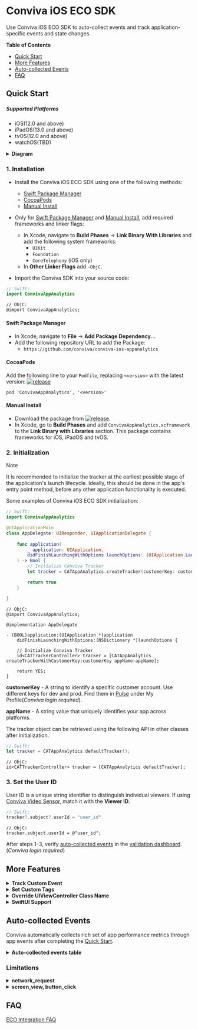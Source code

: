 # Conviva iOS ECO SDK

Use Conviva iOS ECO SDK to auto-collect events and track application-specific events and state changes.

**Table of Contents**
- [Quick Start](#quick-start)
- [More Features](#more-features)
- [Auto-collected Events](#auto-collected-events)
- [FAQ](#faq)

## Quick Start

##### Supported Platforms

* iOS(12.0 and above)
* iPadOS(13.0 and above)
* tvOS(12.0 and above)
* watchOS(TBD)

<details>
<summary><b>Diagram</b></summary>

```mermaid
   graph TB

     %% Lifecycle Phase (right)
     subgraph B[iOS Application Lifecycle]
       direction TB
       app[Instrumented UI Layer & Business Logic]
       app --> sdk[Conviva ECO SDK]
     end
      sdk -.-> backend[Conviva Backend]
   
     %% Startup Phase (left)
     subgraph A[iOS Application Startup]
       direction TB
       sdk_startup[Conviva ECO SDK] --> app_startup[UI Layer & Business Logic]
       app_startup --> |Swizzling| swizzled[Instrumented UI Layer & Business Logic]
     end
   
     %% Styling
     style sdk fill:#004AAD,color:#FFFFFF
     style sdk_startup fill:#004AAD,color:#FFFFFF
     style backend color:#FFFFFF,fill:#004AAD
```

</details>
  

### 1. Installation
- Install the Conviva iOS ECO SDK using one of the following methods:
  
    - [Swift Package Manager](#swift-package-manager)
    - [CocoaPods](#cocoapods)
    - [Manual Install](#manual-install)

- Only for [Swift Package Manager](#swift-package-manager) and [Manual Install](#manual-install), add required frameworks and linker flags:
    -  In Xcode, navigate to **Build Phases** &#8594; **Link Binary With Libraries** and add the following system frameworks:
        -  `UIKit`
        -  `Foundation`
        -  `CoreTelephony` (iOS only)
    - In **Other Linker Flags** add `-ObjC`.
      
- Import the Conviva SDK into your source code:
<!-- :::code-tabs[Swift,ObjC] -->
```Swift
// Swift:
import ConvivaAppAnalytics
```

```ObjC
// ObjC:
@import ConvivaAppAnalytics;

```
<!-- ::: -->
<!--SPM-->
#### Swift Package Manager
- In Xcode, navigate to **File**  &#8594; **Add Package Dependency...**
- Add the following repository URL to add the Package:
    - `https://github.com/conviva/conviva-ios-appanalytics`
<!--eofSPM--> 

<!--CocoaPods-->    
#### CocoaPods
Add the following line to your `Podfile`, replacing `<version>` with the latest version: [![release](https://img.shields.io/github/release/Conviva/conviva-ios-appanalytics?label=Conviva%20iOS%20ECO%20SDK)](https://github.com/Conviva/conviva-ios-appanalytics/releases)
```plaintext
pod 'ConvivaAppAnalytics', '<version>'
```
<!--eofCocoaPods-->  

<!--Manual--> 

#### Manual Install
- Download the package from [![release](https://img.shields.io/github/release/Conviva/conviva-ios-appanalytics?label=Conviva%20iOS%20ECO%20SDK)](https://github.com/Conviva/conviva-ios-appanalytics/releases).
- In Xcode, go to **Build Phases** and add `ConvivaAppAnalytics.xcframework` to the **Link Binary with Libraries** section. This package contains frameworks for iOS, iPadOS and tvOS.

<!--eofManual-->

### 2. Initialization

> [!NOTE]
> It is recommended to initialize the tracker at the earliest possible stage of the application's launch lifecycle. Ideally, this should be done in the app's entry point method, before any other application functionality is executed.

Some examples of Conviva iOS ECO SDK initialization:
<!-- :::code-tabs[Swift,ObjC] -->
```Swift
// Swift:
import ConvivaAppAnalytics

@UIApplicationMain
class AppDelegate: UIResponder, UIApplicationDelegate {
    
    func application(
        _ application: UIApplication,
        didFinishLaunchingWithOptions launchOptions: [UIApplication.LaunchOptionsKey : Any]? = nil
    ) -> Bool {
        // Initialize Conviva Tracker
        let tracker = CATAppAnalytics.createTracker(customerKey: customerKey, appName: appName)

        return true
    }

}
```

```ObjC
// ObjC:
@import ConvivaAppAnalytics;

@implementation AppDelegate

- (BOOL)application:(UIApplication *)application 
    didFinishLaunchingWithOptions:(NSDictionary *)launchOptions {

    // Initialize Conviva Tracker
    id<CATTrackerController> tracker = [CATAppAnalytics createTrackerWithCustomerKey:customerKey appName:appName];

    return YES;
}
```
<!-- ::: -->
**customerKey** - A string to identify a specific customer account. Use different keys for dev and prod. Find them in [Pulse](https://pulse.conviva.com/app/profile/applications) under My Profile(_Conviva login required_).

**appName** -  A string value that uniquely identifies your app across platforms.

The tracker object can be retrieved using the following API in other classes after initialization.
<!-- :::code-tabs[Swift,ObjC] -->
```Swift
// Swift:
let tracker = CATAppAnalytics.defaultTracker();
```

```ObjC
// ObjC:
id<CATTrackerController> tracker = [CATAppAnalytics defaultTracker];
```
<!-- ::: -->

### 3. Set the User ID
User ID is a unique string identifier to distinguish individual viewers. If using [Conviva Video Sensor](https://github.com/Conviva/ConvivaSDK), match it with the **Viewer ID**.
<!-- :::code-tabs[Swift,ObjC] -->
```Swift
// Swift:
tracker?.subject?.userId = "user_id"
```

```ObjC
// ObjC:
tracker.subject.userId = @"user_id";
```
<!-- ::: -->


After steps 1–3, verify [auto-collected events](#auto-collected-events) in the [validation dashboard](https://pulse.conviva.com/app/appmanager/ecoIntegration/validation). (_Conviva login required_)

## More Features

<details>

<summary><b>Track Custom Event</b></summary>

Two APIs to track custom events:

```
/**
 * Track custom event.
 * @param name Name of the custom event.
 * @param data A JSON-formatted string.
 */
- (void)trackCustomEvent:(NSString *)name data:(nonnull NSString*)data;

/**
 * Track custom event.
 * @param name Name of the custom event.
 * @param eventData Dictionary/Array of dictionaries.
 */
- (void)trackCustomEvent:(NSString *)name eventData:(nonnull id)eventData;
```

Examples: 
<!-- :::code-tabs[Swift,ObjC] -->
```Swift
// Swift:
var eventData = ["identifier1":"test","identifier2":1,"identifier3":true] as [String : Any]
tracker?.trackCustomEvent("your-event-name", eventData: eventData)
```

```ObjC
// ObjC:
NSDictionary *data = @{@"identifier1":@"test",@"identifier2":@(1),@"identifier3":@(true)};
[self trackCustomEvent:@"your-event-name" eventData:data];
```
<!-- ::: -->
</details>

<details>

<summary><b>Set Custom Tags</b></summary>

Custom Tags are global tags applied to all events and persist throughout the application lifespan, or until they are cleared.

Set the custom tags: 
<!-- :::code-tabs[Swift,ObjC] -->
```Swift
// Swift:
// Adds the custom tags
let tags = ["Key1": "Value1", "Key2": "Value2"]
tracker?.setCustomTags(tags)
```

```ObjC
// ObjC:
// Adds the custom tags
NSDictionary* tags = @{
    @"Key1": @"Value1",
    @"Key2": @"Value2",
};
[tracker setCustomTags:tags];
```
<!-- ::: -->
Clear a few of the previously set custom tags:
<!-- :::code-tabs[Swift,ObjC] -->
```Swift
// Swift:
// Clears custom tags Key1, Key2 & Key3
let keys = ["Key1", "Key2", "Key3"]
tracker?.clearCustomTags(keys)
```

```ObjC
// ObjC:
// Clears custom tags Key1, Key2 & Key3
NSArray* keys = @[ @"Key1", @"Key2", @"Key3" ];
[tracker clearCustomTags:keys];
```
<!-- ::: -->
Clear all the previously set custom tags:
<!-- :::code-tabs[Swift,ObjC] -->
```Swift
// Swift:
// Clears all the custom tags
tracker?.clearAllCustomTags()
```

```ObjC
// ObjC:
// Clears all the custom tags
[tracker clearAllCustomTags];
```
<!-- ::: -->
</details>

<details>

<summary><b>Override UIViewController Class Name</b></summary>

By default, user navigation is tracked using the class names of `UIViewController` instances. 
Override the screen name using the following API:
<!-- :::code-tabs[Swift,ObjC] -->
```Swift
// Swift:
class ExampleViewController: UIViewController {

    // Add below property in view controller
    @objc var catViewId: String = "Home Screen View"

}

```
```ObjC
// ObjC:
// CustomViewController.h
@interface ExampleViewController : UIViewController
    // Declare property like 
    @property(copy, nonatomic)NSString *catViewId;

@end

// CustomViewController.m
#import "ExampleViewController.h"

@implementation ExampleViewController

- (void)viewDidLoad {
    [super viewDidLoad];

    self.catViewId = @"Home Screen View";
    // ...
}

@end
```
<!-- ::: -->
</details>

<details>

   <summary><b>SwiftUI Support</b></summary>

   For SwiftUI, `button_click` and `screen_view` events are not auto-collected and Conviva provide the extension functions. 

   In SwiftUI applications, `button_click` and `screen_view` events are not auto-collected. To enable tracking for these events, Conviva provides extension functions: 

   To track user taps or clicks:  
  
   ```
   Button("Submit") {
       // action
   }.convivaAnalyticsButtonClick(title: "Submit") 
   ```


   To track when a new screen or view is displayed:
   
   ```
   struct DetailView: View {
      var body: some View {
         VStack {
            Text("Item Detail")
         }
         .convivaAnalyticsScreenView(name: "Detail Screen")
     }
  }
   ```
  
   
</details>

## Auto-collected Events

Conviva automatically collects rich set of app performance metrics through app events after completing the [Quick Start](#quick-start).

<details>
  <summary><b>Auto-collected events table</b></summary>


Event | Occurrence |
------|-------------|
network_request | After receiving the network request response. [Refer limitations](#limitations).|
screen_view | When the screen is interacted on either first launch or relaunch. [Refer limitations](#limitations).|
application_error | When an error occurrs in the application. |
button_click | On the button click callback. [Refer limitations](#limitations).|
application_background | When the application is taken to the background. |
application_foreground | When the application is taken to the foreground. |
application_install | When the application is launched for the first time after it's installed. (It's not the exact installed time.) |

To learn about the default metrics for analyzing the native and web applications performance, such as App Crashes, Avg Screen Load Time, and Page Loads, refer to the [App Experience Metrics](https://pulse.conviva.com/learning-center/content/eco/eco_metrics.html) page in the Learning Center.

</details>

### Limitations
<details>
   
   <summary><b>network_request</b></summary>

1. This feature supports `NSURLSession`, `NSURLConnection`, and third-party network libraries built on top of `NSURLSession` or `NSURLConnection`.

    **Request and Response Body Collection:**

   Collected only when:
   - Size is < 10KB and content-length is available.
   - Content-type is `"json"` or `"text/plain"`.
   - Data is a `NSDictionary`, nested `NSDictionary`, or `NSArray`.

    **Request and Response Header Collection:**

    Collected only when:
    - Data is a `NSDictionary` (Nested `NSDictionary` and `NSArray` are not yet supported).

2. Auto-collection of network requests made by the default `AVPlayer` implementation is **not supported**.
      
</details>

<details>

   <summary><b>screen_view, button_click</b></summary>
   
   Auto-collection of `screen_view` and `button_click` is not supported for SwiftUI. To report `screen_view` and `button_click` in SwiftUI, please refer to `"SwiftUI Support"` under the [More Features](#more-features).
   
</details>

## FAQ

[ECO Integration FAQ](https://pulse.conviva.com/learning-center/content/sensor_developer_center/tools/eco_integration/eco_integration_faq.htm)

